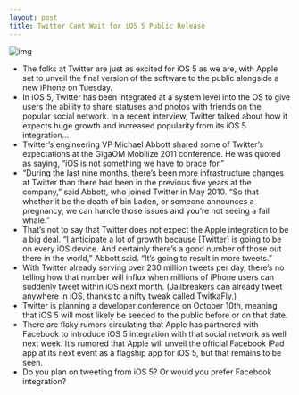 ```yaml
---
layout: post
title: Twitter Cant Wait for iOS 5 Public Release
---
```

![img](http://media.idownloadblog.com/wp-content/uploads/2011/09/Screen-Shot-2011-09-28-at-8.41.38-PM.png)
* The folks at Twitter are just as excited for iOS 5 as we are, with Apple set to unveil the final version of the software to the public alongside a new iPhone on Tuesday.
* In iOS 5, Twitter has been integrated at a system level into the OS to give users the ability to share statuses and photos with friends on the popular social network. In a recent interview, Twitter talked about how it expects huge growth and increased popularity from its iOS 5 integration…
* Twitter’s engineering VP Michael Abbott shared some of Twitter’s expectations at the GigaOM Mobilize 2011 conference. He was quoted as saying, “iOS is not something we have to brace for.”
* “During the last nine months, there’s been more infrastructure changes at Twitter than there had been in the previous five years at the company,” said Abbott, who joined Twitter in May 2010. “So that whether it be the death of bin Laden, or someone announces a pregnancy, we can handle those issues and you’re not seeing a fail whale.”
* That’s not to say that Twitter does not expect the Apple integration to be a big deal. “I anticipate a lot of growth because [Twitter] is going to be on every iOS device. And certainly there’s a good number of those out there in the world,” Abbott said. “It’s going to result in more tweets.”
* With Twitter already serving over 230 million tweets per day, there’s no telling how that number will influx when millions of iPhone users can suddenly tweet within iOS next month. (Jailbreakers can already tweet anywhere in iOS, thanks to a nifty tweak called TwitkaFly.)
* Twitter is planning a developer conference on October 10th, meaning that iOS 5 will most likely be seeded to the public before or on that date.
* There are flaky rumors circulating that Apple has partnered with Facebook to introduce iOS 5 integration with that social network as well next week. It’s rumored that Apple will unveil the official Facebook iPad app at its next event as a flagship app for iOS 5, but that remains to be seen.
* Do you plan on tweeting from iOS 5? Or would you prefer Facebook integration?


